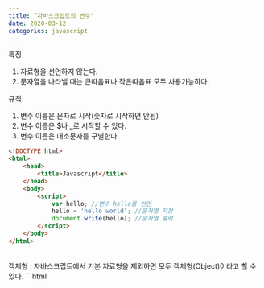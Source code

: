 ```yaml
---
title: “자바스크립트의 변수"
date: 2020-03-12
categories: javascript
---
```


특징
1. 자료형을 선언하지 않는다.
2. 문자열을 나타낼 때는 큰따옴표나 작은따옴표 모두 사용가능하다.
 

규칙
1. 변수 이름은 문자로 시작(숫자로 시작하면 안됨)
2. 변수 이름은 $나 _로 시작할 수 있다.
3. 변수 이름은 대소문자를 구별한다.
```html
<!DOCTYPE html>
<html>
    <head>
        <title>Javascript</title>
    </head>
    <body>
        <script>
            var hello; //변수 hello를 선언
            hello = 'hello world'; //문자열 저장
            document.write(hello); //문자열 출력
        </script>
    </body>
</html>
```

<br>
객체형 : 자바스크립트에서 기본 자료형을 제외하면 모두 객체형(Object)이라고 할 수 있다.
```html
<!DOCTYPE html>
<html>
    <head>
        <title>Javascript</title>
    </head>
    <body>
        <script>
            var myCar = {
                model : "bmw",
                color : "gray",
                hp : 100
            };

            document.write(myCar.model+'<br>');
            document.write(myCar.color+'<br>');
            document.write(myCar.hp);
        </script>
    </body>
</html>
```